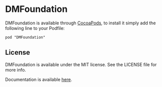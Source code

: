 # DMFoundation
DMFoundation is available through [CocoaPods](http://cocoapods.org), to install
it simply add the following line to your Podfile:

    pod "DMFoundation"

## License

DMFoundation is available under the MIT license. See the LICENSE file for more info.

Documentation is available [here](http://devmode.com/projects/dm-foundation).
